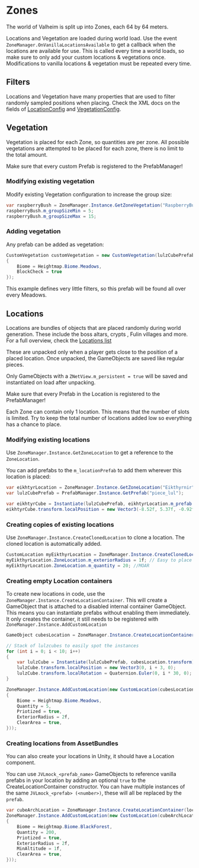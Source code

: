 ﻿# Zones

The world of Valheim is split up into Zones, each 64 by 64 meters.

Locations and Vegetation are loaded during world load. Use the event `ZoneManager.OnVanillaLocationsAvailable` to get a callback when the locations are available for use.
This is called every time a world loads, so make sure to only add your custom locations & vegetations once.
Modifications to vanilla locations & vegetation must be repeated every time.

## Filters
Locations and Vegetation have many properties that are used to filter randomly sampled positions when placing. Check the XML docs on the fields of [LocationConfig](xref:Jotunn.Configs.LocationConfig) and [VegetationConfig](xref:Jotunn.Configs.VegetationConfig).

## Vegetation
Vegetation is placed for each Zone, so quantities are per zone. All possible vegetations are attempted to be placed for each zone, there is no limit to the total amount.

Make sure that every custom Prefab is registered to the PrefabManager!

### Modifying existing vegetation
Modify existing Vegetation configuration to increase the group size:
```cs
var raspberryBush = ZoneManager.Instance.GetZoneVegetation("RaspberryBush");
raspberryBush.m_groupSizeMin = 5;
raspberryBush.m_groupSizeMax = 15;
```

### Adding vegetation
Any prefab can be added as vegetation:
```cs
CustomVegetation customVegetation = new CustomVegetation(lulzCubePrefab, new VegetationConfig
{
    Biome = Heightmap.Biome.Meadows,
    BlockCheck = true
});
```
This example defines very little filters, so this prefab will be found all over every Meadows.

## Locations
Locations are bundles of objects that are placed randomly during world generation. These include the boss altars, crypts , Fulin villages and more. For a full overview, check the [Locations list](../data/zones/location-list.md)

These are unpacked only when a player gets close to the position of a placed location. Once unpacked, the GameObjects are saved like regular pieces.

Only GameObjects with a `ZNetView.m_persistent = true` will be saved and instantiated on load after unpacking.

Make sure that every Prefab in the Location is registered to the PrefabManager!

Each Zone can contain only 1 location. This means that the number of slots is limited. Try to keep the total number of locations added low so everything has a chance to place.

### Modifying existing locations
Use `ZoneManager.Instance.GetZoneLocation` to get a reference to the `ZoneLocation`.

You can add prefabs to the `m_locationPrefab` to add them wherever this location is placed:
```cs
var eikhtyrLocation = ZoneManager.Instance.GetZoneLocation("Eikthyrnir");
var lulzCubePrefab = PrefabManager.Instance.GetPrefab("piece_lul");

var eikhtyrCube = Instantiate(lulzCubePrefab, eikhtyrLocation.m_prefab.transform);
eikhtyrCube.transform.localPosition = new Vector3(-8.52f, 5.37f, -0.92f);
```

### Creating copies of existing locations
Use `ZoneManager.Instance.CreateClonedLocation` to clone a location. The cloned location is automatically added.
```cs
CustomLocation myEikthyrLocation = ZoneManager.Instance.CreateClonedLocation("MyEikthyrAltar", "Eikthyrnir");
myEikthyrLocation.ZoneLocation.m_exteriorRadius = 1f; // Easy to place :D
myEikthyrLocation.ZoneLocation.m_quantity = 20; //MOAR
```

### Creating empty Location containers
To create new locations in code, use the `ZoneManager.Instance.CreateLocationContainer`. This will create a GameObject that is attached to a disabled internal container GameObject.
This means you can instantiate prefabs without enabling them immediately. It only creates the container, it still needs to be registered with `ZoneManager.Instance.AddCustomLocation`

```cs
GameObject cubesLocation = ZoneManager.Instance.CreateLocationContainer("lulzcube_location");

// Stack of lulzcubes to easily spot the instances
for (int i = 0; i < 10; i++)
{
    var lulzCube = Instantiate(lulzCubePrefab, cubesLocation.transform);
    lulzCube.transform.localPosition = new Vector3(0, i + 3, 0);
    lulzCube.transform.localRotation = Quaternion.Euler(0, i * 30, 0);
}

ZoneManager.Instance.AddCustomLocation(new CustomLocation(cubesLocation, new LocationConfig
{
    Biome = Heightmap.Biome.Meadows,
    Quantity = 5,
    Priotized = true,
    ExteriorRadius = 2f,
    ClearArea = true,
}));
```

### Creating locations from AssetBundles
You can also create your locations in Unity, it should have a Location component.

You can use `JVLmock_<prefab_name>` GameObjects to reference vanilla prefabs in your location by adding an optional `true` to the CreateLocationContainer constructor.
You can have multiple instances of the same `JVLmock_<prefab> (<number>)`, these will all be replaced by the `prefab`.
```cs
var cubeArchLocation = ZoneManager.Instance.CreateLocationContainer(locationsAssetBundle.LoadAsset<GameObject>("CubeArchLocation"), true);
ZoneManager.Instance.AddCustomLocation(new CustomLocation(cubeArchLocation, new LocationConfig
{
    Biome = Heightmap.Biome.BlackForest,
    Quantity = 200,
    Priotized = true,
    ExteriorRadius = 2f,
    MinAltitude = 1f,
    ClearArea = true,
}));
```
